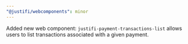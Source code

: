 ```yaml
---
"@justifi/webcomponents": minor
---
```


Added new web component: `justifi-payment-transactions-list` allows users to list transactions associated with a given payment.
